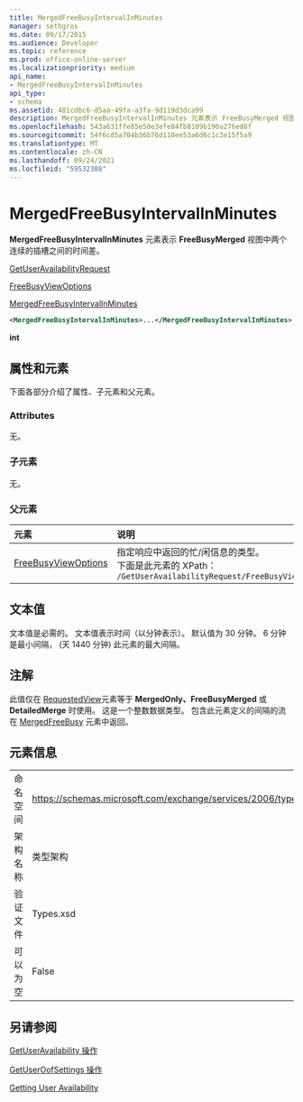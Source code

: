 ```yaml
---
title: MergedFreeBusyIntervalInMinutes
manager: sethgros
ms.date: 09/17/2015
ms.audience: Developer
ms.topic: reference
ms.prod: office-online-server
ms.localizationpriority: medium
api_name:
- MergedFreeBusyIntervalInMinutes
api_type:
- schema
ms.assetid: 481cdbc6-d5aa-49fa-a3fa-9d119d3dca99
description: MergedFreeBusyIntervalInMinutes 元素表示 FreeBusyMerged 视图中两个连续的插槽之间的时间差。
ms.openlocfilehash: 543a631ffe85e50e3efe84fb8109b190a276ed8f
ms.sourcegitcommit: 54f6cd5a704b36b76d110ee53a6d6c1c3e15f5a9
ms.translationtype: MT
ms.contentlocale: zh-CN
ms.lasthandoff: 09/24/2021
ms.locfileid: "59532388"
---
```

# <a name="mergedfreebusyintervalinminutes"></a>MergedFreeBusyIntervalInMinutes

**MergedFreeBusyIntervalInMinutes** 元素表示 **FreeBusyMerged** 视图中两个连续的插槽之间的时间差。 
  
[GetUserAvailabilityRequest](getuseravailabilityrequest.md)
  
[FreeBusyViewOptions](freebusyviewoptions.md)
  
[MergedFreeBusyIntervalInMinutes](mergedfreebusyintervalinminutes.md)
  
```xml
<MergedFreeBusyIntervalInMinutes>...</MergedFreeBusyIntervalInMinutes>
```

 **int**
## <a name="attributes-and-elements"></a>属性和元素

下面各部分介绍了属性、子元素和父元素。
  
### <a name="attributes"></a>Attributes

无。
  
### <a name="child-elements"></a>子元素

无。
  
### <a name="parent-elements"></a>父元素

|**元素**|**说明**|
|:-----|:-----|
|[FreeBusyViewOptions](freebusyviewoptions.md) <br/> |指定响应中返回的忙/闲信息的类型。  <br/> 下面是此元素的 XPath：  <br/>  `/GetUserAvailabilityRequest/FreeBusyViewOptions` <br/> |
   
## <a name="text-value"></a>文本值

文本值是必需的。 文本值表示时间（以分钟表示）。 默认值为 30 分钟。 6 分钟是最小间隔， (天 1440 分钟) 此元素的最大间隔。
  
## <a name="remarks"></a>注解

此值仅在 [RequestedView](requestedview.md)元素等于 **MergedOnly、FreeBusyMerged** 或 **DetailedMerge** 时使用。 这是一个整数数据类型。 包含此元素定义的间隔的流在 [MergedFreeBusy](mergedfreebusy.md) 元素中返回。 
  
## <a name="element-information"></a>元素信息

|||
|:-----|:-----|
|命名空间  <br/> |https://schemas.microsoft.com/exchange/services/2006/types  <br/> |
|架构名称  <br/> |类型架构  <br/> |
|验证文件  <br/> |Types.xsd  <br/> |
|可以为空  <br/> |False  <br/> |
   
## <a name="see-also"></a>另请参阅



[GetUserAvailability 操作](getuseravailability-operation.md)
  
[GetUserOofSettings 操作](getuseroofsettings-operation.md)


[Getting User Availability](https://msdn.microsoft.com/library/d4133fcb-9b0f-4e6b-aadf-a389da83516a%28Office.15%29.aspx)

